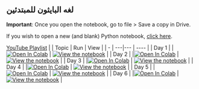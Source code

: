 ##  لغه البايثون للمبتدئين

**Important**: Once you open the notebook, go to file > Save a copy in Drive. 

If you wish to open a new (and blank) Python notebook, [click here](https://colab.research.google.com/#create=true).

[YouTube Playlist]()
|   | Topic | Run | View |
| - | ---|--- | ---- |
| Day 1 | |[![Open In Colab](https://colab.research.google.com/assets/colab-badge.svg)]() | [![View the notebook](https://img.shields.io/badge/render-nbviewer-orange.svg)](?flush_cache=true) |
| Day 2 | |[![Open In Colab](https://colab.research.google.com/assets/colab-badge.svg)]() | [![View the notebook](https://img.shields.io/badge/render-nbviewer-orange.svg)](?flush_cache=true) |
| Day 3 | |[![Open In Colab](https://colab.research.google.com/assets/colab-badge.svg)]() | [![View the notebook](https://img.shields.io/badge/render-nbviewer-orange.svg)](?flush_cache=true) |
| Day 4 | |[![Open In Colab](https://colab.research.google.com/assets/colab-badge.svg)]() | [![View the notebook](https://img.shields.io/badge/render-nbviewer-orange.svg)](?flush_cache=true) |
| Day 5 | |[![Open In Colab](https://colab.research.google.com/assets/colab-badge.svg)]() | [![View the notebook](https://img.shields.io/badge/render-nbviewer-orange.svg)](?flush_cache=true) |
| Day 6 | |[![Open In Colab](https://colab.research.google.com/assets/colab-badge.svg)]() | [![View the notebook](https://img.shields.io/badge/render-nbviewer-orange.svg)](?flush_cache=true) |
